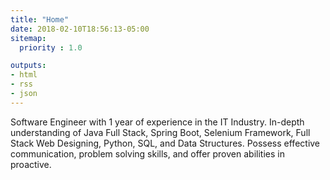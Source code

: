 ```yaml
---
title: "Home"
date: 2018-02-10T18:56:13-05:00
sitemap:
  priority : 1.0

outputs:
- html
- rss
- json
---
```

Software Engineer with 1 year of experience in the IT Industry. In-depth understanding of Java Full Stack, Spring Boot, Selenium Framework, Full Stack Web Designing, Python, SQL, and Data Structures. Possess effective communication, problem solving skills, and offer proven abilities in proactive.
